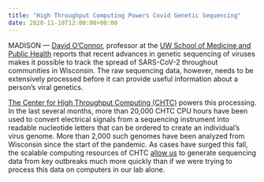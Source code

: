 ```yaml
---
title: "High Throughput Computing Powers Covid Genetic Sequencing" 
date: 2020-11-18T12:00:00+00:00 
--- 
```

 
MADISON — <a href="https://experts.news.wisc.edu/experts/david-o-connor" target="_blank">David O’Connor</a>, professor at the 
<a href="https://dho.pathology.wisc.edu/" target="_blank">UW School of Medicine and Public Health</a> reports that recent advances in genetic sequencing of viruses
makes it possible to track the spread of SARS-CoV-2 throughout communities in Wisconsin. The raw sequencing data, however, needs to be extensively processed before
it can provide useful information about a person’s viral genetics.

<a href="https://chtc.cs.wisc.edu/" target="_blank">The Center for High Throughput Computing (CHTC)</a> powers this processing. In the last several 
months, more than 20,000 CHTC CPU hours have been used to convert electrical signals from a sequencing instrument into readable nucleotide letters 
that can be ordered to create an individual’s virus genome. More than 2,000 such genomes have been analyzed from Wisconsin since the start of the pandemic. 
As cases have surged this fall, the scalable computing resources of CHTC 
<a href="https://news.wisc.edu/tracking-virus-mutations-reveals-success-of-stay-at-home-orders/"
target="_blank">allow us</a> to generate sequencing data from key outbreaks much more quickly than if we were trying to process this data on computers in our 
lab alone.

 
 
